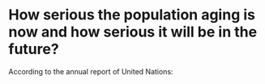 
# How serious the population aging is now and how serious it will be in the future?
According to the annual report of United Nations: 

